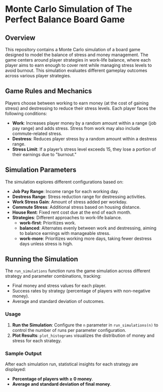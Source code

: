 # Monte Carlo Simulation of The Perfect Balance Board Game

## Overview
This repository contains a Monte Carlo simulation of a board game designed to model the balance of stress and money management. The game centers around player strategies in work-life balance, where each player aims to earn enough to cover rent while managing stress levels to avoid burnout. This simulation evaluates different gameplay outcomes across various player strategies.

## Game Rules and Mechanics
Players choose between working to earn money (at the cost of gaining stress) and destressing to reduce their stress levels. Each player faces the following conditions:

- **Work**: Increases player money by a random amount within a range (job pay range) and adds stress. Stress from work may also include commute-related stress.
- **Destress**: Reduces player stress by a random amount within a destress range.
- **Stress Limit**: If a player’s stress level exceeds 15, they lose a portion of their earnings due to "burnout."

## Simulation Parameters
The simulation explores different configurations based on:

- **Job Pay Range**: Income range for each working day.
- **Destress Range**: Stress reduction range for destressing activities.
- **Work Stress Gain**: Amount of stress added per workday.
- **Commute Stress**: Additional stress based on housing distance.
- **House Rent**: Fixed rent cost due at the end of each month.
- **Strategies**: Different approaches to work-life balance.
  - **work-first**: Prioritizes work.
  - **balanced**: Alternates evenly between work and destressing, aiming to balance earnings with manageable stress.
  - **work-more**: Prioritizes working more days, taking fewer destress days unless stress is high.

## Running the Simulation
The `run_simulations` function runs the game simulation across different strategy and parameter combinations, tracking:

- Final money and stress values for each player.
- Success rates by strategy (percentage of players with non-negative money).
- Average and standard deviation of outcomes.

### Usage
1. **Run the Simulation**: Configure the `n` parameter in `run_simulations(n)` to control the number of runs per parameter configuration.
2. **Plot Results**: `plot_histograms` visualizes the distribution of money and stress for each strategy.

### Sample Output
After each simulation run, statistical insights for each strategy are displayed:

- **Percentage of players with ≥ 0 money**.
- **Average and standard deviation of final money**.
